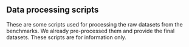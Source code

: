 ## Data processing scripts

These are some scripts used for processing the raw datasets from the benchmarks. We already pre-processed them and provide the final datasets. These scripts are for information only.